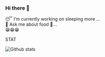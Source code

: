 <meta name="description" content="IKSopnil">

### Hi there 👋 <br>
😴 I’m currently working on sleeping more ...<br>
💬 Ask me about food 🥫... <br>
😁😁😁

STAT 

![Github stats](https://github-readme-stats.vercel.app/api?username=IKSopnil)

<!--
**IKSopnil/IKSopnil** is a ✨ _special_ ✨ repository because its `README.md` (this file) appears on your GitHub profile.

Here are some ideas to get you started:

- 🔭 I’m currently working on ...
- 🌱 I’m currently learning ...
- 👯 I’m looking to collaborate on ...
- 🤔 I’m looking for help with ...
- 💬 Ask me about ...
- 📫 How to reach me: ...
- 😄 Pronouns: ...
- ⚡ Fun fact: ...
-->
